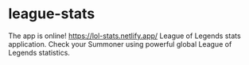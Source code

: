 # league-stats

The app is online! https://lol-stats.netlify.app/
League of Legends stats application. Check your Summoner using powerful global League of Legends statistics.

